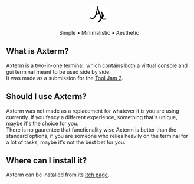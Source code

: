 <div align="center">
    <img src="assets/images/logo.png" width="50">
    <p>Simple • Minimalistic • Aesthetic</p>
</div>

## What is Axterm?
Axterm is a two-in-one terminal, which contains both a virtual console and gui terminal meant to be used side by side. <br>
It was made as a submission for the <a href="https://itch.io/jam/the-tool-jam-3">Tool Jam 3</a>.

## Should I use Axterm?
Axterm was not made as a replacement for whatever it is you are using currently. If you fancy a different experience, something that's unique, maybe it's the choice for you. <br>
There is no gaurentee that functionality wise Axterm is better than the standard options, if you are someone who relies heavily on the terminal for a lot of tasks, maybe it's not the best bet for you.

## Where can I install it?
Axterm can be installed from its <a href="https://blankRiot96.itch.io/axterm">Itch page</a>.

